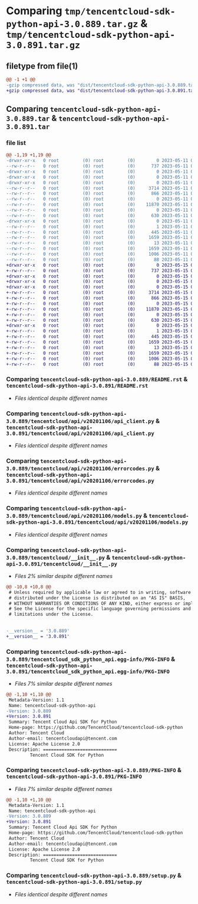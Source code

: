 # Comparing `tmp/tencentcloud-sdk-python-api-3.0.889.tar.gz` & `tmp/tencentcloud-sdk-python-api-3.0.891.tar.gz`

## filetype from file(1)

```diff
@@ -1 +1 @@
-gzip compressed data, was "dist/tencentcloud-sdk-python-api-3.0.889.tar", last modified: Thu May 11 02:17:53 2023, max compression
+gzip compressed data, was "dist/tencentcloud-sdk-python-api-3.0.891.tar", last modified: Mon May 15 02:16:53 2023, max compression
```

## Comparing `tencentcloud-sdk-python-api-3.0.889.tar` & `tencentcloud-sdk-python-api-3.0.891.tar`

### file list

```diff
@@ -1,19 +1,19 @@
-drwxr-xr-x   0 root         (0) root         (0)        0 2023-05-11 02:17:53.000000 tencentcloud-sdk-python-api-3.0.889/
--rw-r--r--   0 root         (0) root         (0)      737 2023-05-11 02:17:53.000000 tencentcloud-sdk-python-api-3.0.889/README.rst
-drwxr-xr-x   0 root         (0) root         (0)        0 2023-05-11 02:17:53.000000 tencentcloud-sdk-python-api-3.0.889/tencentcloud/
-drwxr-xr-x   0 root         (0) root         (0)        0 2023-05-11 02:17:53.000000 tencentcloud-sdk-python-api-3.0.889/tencentcloud/api/
-drwxr-xr-x   0 root         (0) root         (0)        0 2023-05-11 02:17:53.000000 tencentcloud-sdk-python-api-3.0.889/tencentcloud/api/v20201106/
--rw-r--r--   0 root         (0) root         (0)     3714 2023-05-11 02:17:53.000000 tencentcloud-sdk-python-api-3.0.889/tencentcloud/api/v20201106/api_client.py
--rw-r--r--   0 root         (0) root         (0)      866 2023-05-11 02:17:53.000000 tencentcloud-sdk-python-api-3.0.889/tencentcloud/api/v20201106/errorcodes.py
--rw-r--r--   0 root         (0) root         (0)        0 2023-05-11 02:17:53.000000 tencentcloud-sdk-python-api-3.0.889/tencentcloud/api/v20201106/__init__.py
--rw-r--r--   0 root         (0) root         (0)    11870 2023-05-11 02:17:53.000000 tencentcloud-sdk-python-api-3.0.889/tencentcloud/api/v20201106/models.py
--rw-r--r--   0 root         (0) root         (0)        0 2023-05-11 02:17:53.000000 tencentcloud-sdk-python-api-3.0.889/tencentcloud/api/__init__.py
--rw-r--r--   0 root         (0) root         (0)      630 2023-05-11 02:17:53.000000 tencentcloud-sdk-python-api-3.0.889/tencentcloud/__init__.py
-drwxr-xr-x   0 root         (0) root         (0)        0 2023-05-11 02:17:53.000000 tencentcloud-sdk-python-api-3.0.889/tencentcloud_sdk_python_api.egg-info/
--rw-r--r--   0 root         (0) root         (0)        1 2023-05-11 02:17:53.000000 tencentcloud-sdk-python-api-3.0.889/tencentcloud_sdk_python_api.egg-info/dependency_links.txt
--rw-r--r--   0 root         (0) root         (0)      445 2023-05-11 02:17:53.000000 tencentcloud-sdk-python-api-3.0.889/tencentcloud_sdk_python_api.egg-info/SOURCES.txt
--rw-r--r--   0 root         (0) root         (0)     1659 2023-05-11 02:17:53.000000 tencentcloud-sdk-python-api-3.0.889/tencentcloud_sdk_python_api.egg-info/PKG-INFO
--rw-r--r--   0 root         (0) root         (0)       13 2023-05-11 02:17:53.000000 tencentcloud-sdk-python-api-3.0.889/tencentcloud_sdk_python_api.egg-info/top_level.txt
--rw-r--r--   0 root         (0) root         (0)     1659 2023-05-11 02:17:53.000000 tencentcloud-sdk-python-api-3.0.889/PKG-INFO
--rw-r--r--   0 root         (0) root         (0)     1006 2023-05-11 02:17:53.000000 tencentcloud-sdk-python-api-3.0.889/setup.py
--rw-r--r--   0 root         (0) root         (0)       88 2023-05-11 02:17:53.000000 tencentcloud-sdk-python-api-3.0.889/setup.cfg
+drwxr-xr-x   0 root         (0) root         (0)        0 2023-05-15 02:16:53.000000 tencentcloud-sdk-python-api-3.0.891/
+-rw-r--r--   0 root         (0) root         (0)      737 2023-05-15 02:16:53.000000 tencentcloud-sdk-python-api-3.0.891/README.rst
+drwxr-xr-x   0 root         (0) root         (0)        0 2023-05-15 02:16:53.000000 tencentcloud-sdk-python-api-3.0.891/tencentcloud/
+drwxr-xr-x   0 root         (0) root         (0)        0 2023-05-15 02:16:53.000000 tencentcloud-sdk-python-api-3.0.891/tencentcloud/api/
+drwxr-xr-x   0 root         (0) root         (0)        0 2023-05-15 02:16:53.000000 tencentcloud-sdk-python-api-3.0.891/tencentcloud/api/v20201106/
+-rw-r--r--   0 root         (0) root         (0)     3714 2023-05-15 02:16:53.000000 tencentcloud-sdk-python-api-3.0.891/tencentcloud/api/v20201106/api_client.py
+-rw-r--r--   0 root         (0) root         (0)      866 2023-05-15 02:16:53.000000 tencentcloud-sdk-python-api-3.0.891/tencentcloud/api/v20201106/errorcodes.py
+-rw-r--r--   0 root         (0) root         (0)        0 2023-05-15 02:16:53.000000 tencentcloud-sdk-python-api-3.0.891/tencentcloud/api/v20201106/__init__.py
+-rw-r--r--   0 root         (0) root         (0)    11870 2023-05-15 02:16:53.000000 tencentcloud-sdk-python-api-3.0.891/tencentcloud/api/v20201106/models.py
+-rw-r--r--   0 root         (0) root         (0)        0 2023-05-15 02:16:53.000000 tencentcloud-sdk-python-api-3.0.891/tencentcloud/api/__init__.py
+-rw-r--r--   0 root         (0) root         (0)      630 2023-05-15 02:16:53.000000 tencentcloud-sdk-python-api-3.0.891/tencentcloud/__init__.py
+drwxr-xr-x   0 root         (0) root         (0)        0 2023-05-15 02:16:53.000000 tencentcloud-sdk-python-api-3.0.891/tencentcloud_sdk_python_api.egg-info/
+-rw-r--r--   0 root         (0) root         (0)        1 2023-05-15 02:16:53.000000 tencentcloud-sdk-python-api-3.0.891/tencentcloud_sdk_python_api.egg-info/dependency_links.txt
+-rw-r--r--   0 root         (0) root         (0)      445 2023-05-15 02:16:53.000000 tencentcloud-sdk-python-api-3.0.891/tencentcloud_sdk_python_api.egg-info/SOURCES.txt
+-rw-r--r--   0 root         (0) root         (0)     1659 2023-05-15 02:16:53.000000 tencentcloud-sdk-python-api-3.0.891/tencentcloud_sdk_python_api.egg-info/PKG-INFO
+-rw-r--r--   0 root         (0) root         (0)       13 2023-05-15 02:16:53.000000 tencentcloud-sdk-python-api-3.0.891/tencentcloud_sdk_python_api.egg-info/top_level.txt
+-rw-r--r--   0 root         (0) root         (0)     1659 2023-05-15 02:16:53.000000 tencentcloud-sdk-python-api-3.0.891/PKG-INFO
+-rw-r--r--   0 root         (0) root         (0)     1006 2023-05-15 02:16:53.000000 tencentcloud-sdk-python-api-3.0.891/setup.py
+-rw-r--r--   0 root         (0) root         (0)       88 2023-05-15 02:16:53.000000 tencentcloud-sdk-python-api-3.0.891/setup.cfg
```

### Comparing `tencentcloud-sdk-python-api-3.0.889/README.rst` & `tencentcloud-sdk-python-api-3.0.891/README.rst`

 * *Files identical despite different names*

### Comparing `tencentcloud-sdk-python-api-3.0.889/tencentcloud/api/v20201106/api_client.py` & `tencentcloud-sdk-python-api-3.0.891/tencentcloud/api/v20201106/api_client.py`

 * *Files identical despite different names*

### Comparing `tencentcloud-sdk-python-api-3.0.889/tencentcloud/api/v20201106/errorcodes.py` & `tencentcloud-sdk-python-api-3.0.891/tencentcloud/api/v20201106/errorcodes.py`

 * *Files identical despite different names*

### Comparing `tencentcloud-sdk-python-api-3.0.889/tencentcloud/api/v20201106/models.py` & `tencentcloud-sdk-python-api-3.0.891/tencentcloud/api/v20201106/models.py`

 * *Files identical despite different names*

### Comparing `tencentcloud-sdk-python-api-3.0.889/tencentcloud/__init__.py` & `tencentcloud-sdk-python-api-3.0.891/tencentcloud/__init__.py`

 * *Files 2% similar despite different names*

```diff
@@ -10,8 +10,8 @@
 # Unless required by applicable law or agreed to in writing, software
 # distributed under the License is distributed on an "AS IS" BASIS,
 # WITHOUT WARRANTIES OR CONDITIONS OF ANY KIND, either express or implied.
 # See the License for the specific language governing permissions and
 # limitations under the License.
 
 
-__version__ = '3.0.889'
+__version__ = '3.0.891'
```

### Comparing `tencentcloud-sdk-python-api-3.0.889/tencentcloud_sdk_python_api.egg-info/PKG-INFO` & `tencentcloud-sdk-python-api-3.0.891/tencentcloud_sdk_python_api.egg-info/PKG-INFO`

 * *Files 7% similar despite different names*

```diff
@@ -1,10 +1,10 @@
 Metadata-Version: 1.1
 Name: tencentcloud-sdk-python-api
-Version: 3.0.889
+Version: 3.0.891
 Summary: Tencent Cloud Api SDK for Python
 Home-page: https://github.com/TencentCloud/tencentcloud-sdk-python
 Author: Tencent Cloud
 Author-email: tencentcloudapi@tencent.com
 License: Apache License 2.0
 Description: ============================
         Tencent Cloud SDK for Python
```

### Comparing `tencentcloud-sdk-python-api-3.0.889/PKG-INFO` & `tencentcloud-sdk-python-api-3.0.891/PKG-INFO`

 * *Files 7% similar despite different names*

```diff
@@ -1,10 +1,10 @@
 Metadata-Version: 1.1
 Name: tencentcloud-sdk-python-api
-Version: 3.0.889
+Version: 3.0.891
 Summary: Tencent Cloud Api SDK for Python
 Home-page: https://github.com/TencentCloud/tencentcloud-sdk-python
 Author: Tencent Cloud
 Author-email: tencentcloudapi@tencent.com
 License: Apache License 2.0
 Description: ============================
         Tencent Cloud SDK for Python
```

### Comparing `tencentcloud-sdk-python-api-3.0.889/setup.py` & `tencentcloud-sdk-python-api-3.0.891/setup.py`

 * *Files identical despite different names*

